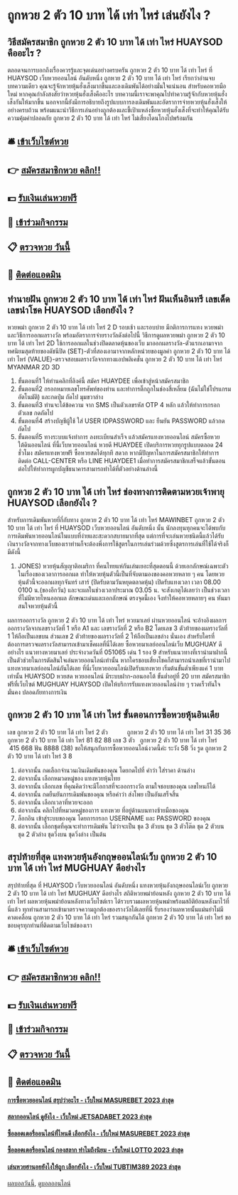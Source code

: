 # ถูกหวย 2 ตัว 10 บาท ได้ เท่า ไหร่ เล่นยังไง ?
## วิธีสมัครสมาชิก ถูกหวย 2 ตัว 10 บาท ได้ เท่า ไหร่ HUAYSOD คืออะไร ?
ตลอดจนการบอกถึงเรื่องควรรู้และจุดเด่นอย่างครบครัน ถูกหวย 2 ตัว 10 บาท ได้ เท่า ไหร่ ที่ HUAYSOD เว็บหวยออนไลน์ อันดับหนึ่ง ถูกหวย 2 ตัว 10 บาท ได้ เท่า ไหร่ เรียกว่าอ่านจบบทความเดียว คุณจะรู้จักหวยหุ้นฮั่งเส็งมากขึ้นและลงเดิมพันได้อย่างมั่นใจแน่นอน
สำหรับคอหวยมือใหม่ หากคุณกำลังสงสัยว่าหวยหุ้นฮั่งเส็งคืออะไร บทความนี้เราจะพาคุณไปทำความรู้จักกับหวยหุ้นฮั่งเส็งกันให้มากขึ้น
นอกจากนี้ยังมีการอธิบายถึงรูปแบบการลงเดิมพันและอัตราการจ่ายหวยหุ้นฮั่งเส็งให้อย่างครบถ้วน
พร้อมแนะนำวิธีการเล่นอย่างถูกต้องและชี้เป้าแหล่งซื้อหวยหุ้นฮั่งเส็งที่จะทำให้คุณได้รับความคุ้มค่าปลอดภัย ถูกหวย 2 ตัว 10 บาท ได้ เท่า ไหร่ ไม่เสี่ยงโดนโกงไปพร้อมกัน

## 🛎 [เข้าเว็บไซต์หวย](https://bit.ly/3BG5bNw)
## 👉 [สมัครสมาชิกหวย คลิก!!](https://bit.ly/3BG5bNw)
## 💵 [รับเงินเล่นหวยฟรี](https://bit.ly/3C3mvgS)
## 👑 [เข้าร่วมกิจกรรม](https://bit.ly/3C3mvgS)
## 📋 [ตรวจหวย วันนี้](https://bit.ly/3C3mvgS)
## 📱 [ติดต่อแอดมิน](https://bit.ly/3C3mvgS)

## ทำนายฝัน ถูกหวย 2 ตัว 10 บาท ได้ เท่า ไหร่ ฝันเห็นอินทรี เลขเด็ด เลขนำโชค HUAYSOD เลือกยังไง ?
หวยพม่า ถูกหวย 2 ตัว 10 บาท ได้ เท่า ไหร่ 2 D รอบเช้า และรอบบ่าย มีกติการการแทง หวยพม่า และวิธีการออกผลรางวัล พร้อมอัตราการจ่ายรางวัลดังต่อไปนี้
วิธีการดูผลหวยพม่า ถูกหวย 2 ตัว 10 บาท ได้ เท่า ไหร่ 2D
ใช้การออกผลในช่วงปิดตลาดหุ้นของเว็บ มาออกผลรางวัล-ตัวแรกเอามาจากทศนิยมสุดท้ายของดัชนีปิด (SET)-ตัวที่สองเอามาจากหลักหน่วยของมูลค่า ถูกหวย 2 ตัว 10 บาท ได้ เท่า ไหร่ (VALUE)-ตรวจสอบผลรางวัลจากทางแอปพลิเคชั่น ถูกหวย 2 ตัว 10 บาท ได้ เท่า ไหร่ MYANMAR 2D 3D
1. ขั้นตอนที่1 ให้ท่านคลิกที่ลิงค์นี้ สมัคร HUAYDEE เพื่อเข้าสู่หน้าสมัครสมาชิก
2. ขั้นตอนที่2 กรอกหมายเลขโทรศัพท์ของท่าน และทำการติ๊กถูกในช่องสี่เหลี่ยม (ฉันไม่ใช่โปรแกรมอัตโนมัติ) และกดปุ่ม ถัดไป มุมขวาล่าง
3. ขั้นตอนที่3 ท่านจะได้ข้อความ จาก SMS เป็นตัวเลขรหัส OTP 4 หลัก แล้วให้ทำการกรอกตัวเลข กดถัดไป
4. ขั้นตอนที่4 สร้างบัญชีผู้ใช้ ใส่ USER IDPASSWORD และ ยืนยัน PASSWORD แล้วกดถัดไป
5. ขั้นตอนที่5 ทางระบบแจ้งทำการ ลงทะเบียนสำเร็จ แล้วสมัครแทงหวยออนไลน์ สมัครซื้อหวยใต้ดินออนไลน์ ที่นี้เว็บหวยออนไลน์ หวยดี HUAYDEE เปิดบริการหวยทุกรูปแบบตลอด 24 ชั่วโมง สมัครแทงหวยฟรี ซื้อหวยสดได้ทุกที สดวก หากมีปัญหาในการสมัครสมาชิกให้ทำการติดต่อ CALL-CENTER หรือ LINE HUAYDEE1 เมื่อทำการสมัครสมาชิกเสร็จแล้วขั้นตอนต่อไปให้ทำการผูกบัญชีธนาคารสามารถทำได้ที่ตัวอย่างด้านล่างนี้

## ถูกหวย 2 ตัว 10 บาท ได้ เท่า ไหร่ ช่องทางการติดตามหวยเจ้าพายุ HUAYSOD เลือกยังไง ?
สำหรับการเดิมพันหวยยี่กี่กับทาง ถูกหวย 2 ตัว 10 บาท ได้ เท่า ไหร่ MAWINBET ถูกหวย 2 ตัว 10 บาท ได้ เท่า ไหร่ ที่ HUAYSOD เว็บหวยออนไลน์ อันดับหนึ่ง นั้น นักลงทุนทุกคนจะได้พบกับการเดิมพันหวยออนไลน์ในแบบที่ง่ายและสะดวกสบายมากที่สุด แต่การที่จะเล่นหวยชนิดนี้แล้วได้รับเงินรางวัลจากทางเว็บของเราท่านก็จะต้องพึ่งการใช้สูตรในการเล่นร่วมด้วยซึ่งสูตรการเล่นที่ใช้ได้จริงก็มีดังนี้
1. JONES) หวยหุ้นสัญญาติอเมริกา ที่คนไทยแห่กันเล่นเยอะที่สุดตอนนี้ ด้วยเอกลักษณ์เฉพาะตัวในเรื่องของเวลาการออกผล ทำให้หวยหุ้นตัวนี้เป็นที่จับตามองของคอหวยหลาย ๆ คน โดยหวยหุ้นตัวนี้จะออกผลทุกจันทร์ เสาร์ (ปิดรับตามวันหยุดตลาดหุ้น) เปิดรับแทงเวลา เวลา 08.00 0100 น.(ของอีกวัน) และจะผลในช่วงเวลาประมาณ 03.05 น. จะสังเกตุได้เลยว่า เป็นช่วงเวลาที่ไม่มีหวยไหนออกผล ลักษณะเด่นและเอกลักษณ์ ตรงจุดนี้เอง จึงทำให้คอหวยหลายๆ คน หันมาสนใจหวยหุ้นตัวนี้

ผลการออกรางวัล ถูกหวย 2 ตัว 10 บาท ได้ เท่า ไหร่ หวยมาเลย์ ผ่านหวยออนไลน์ จะอ้างอิงผลการออกรางวัลจากเลขรางวัลที่ 1 หรือ A1 และ เลขรางวัลที่ 2 หรือ B2 โดยเลข 3 ตัวท้ายของผลรางวัลที่ 1 ให้ถือเป็นเลขบน ส่วนเลข 2 ตัวท้ายของผลรางวัลที่ 2 ให้ถือเป็นเลขล่าง นั่นเอง สำหรับใครที่ต้องการตรวจผลรางวัลสามารถเข้ามาเช็คผลที่นี่ได้เลย
ซื้อหวยมาเลย์ออนไลน์เว็บ MUGHUAY ดีอย่างไร
แนวทางหวยมาเลย์ ประจำงวดวันที่ 051065 เด่น 1 รอง 9 สำหรับแนวทางที่เรานำมาฝากนี้เป็นตัวช่วยในการตัดสินใจเล่นหวยออนไลน์เท่านั้น หากใครชอบเสี่ยงโชคก็สามารถนำเลขที่เรานำมาไปแทงหวยมาเลย์ออนไลน์กันได้เลย ที่นี่เว็บหวยออนไลน์เปิดรับแทงหวย เริ่มต้นขั้นต่ำเพียงแค่ 1 บาทเท่านั้น HUAYSOD หวยสด หวยออนไลน์ มีระบบฝาก-ถอนออโต้ ขั้นต่ำอยู่ที่ 20 บาท สมัครสมาชิกฟรีที่เว็บไซต์ MUGHUAY HUAYSOD เปิดให้บริการรับแทงหวยออนไลน์ง่าย ๆ รวดเร็วทันใจ มั่นคง ปลอดภัยทางการเงิน

## ถูกหวย 2 ตัว 10 บาท ได้ เท่า ไหร่ ขั้นตอนการซื้อหวยหุ้นอินเดีย
เลข ถูกหวย 2 ตัว 10 บาท ได้ เท่า ไหร่ 2 ตัว           ถูกหวย 2 ตัว 10 บาท ได้ เท่า ไหร่ 31 35 36 ถูกหวย 2 ตัว 10 บาท ได้ เท่า ไหร่ 81 82 88
เลข 3 ตัว   ถูกหวย 2 ตัว 10 บาท ได้ เท่า ไหร่        415 668
ฟัน 8888 (38)
ขอให้สนุกกับการซื้อหวยออนไลน์งวดนี้ค่ะ
ระวัง 58
วิ่ง รูด ถูกหวย 2 ตัว 10 บาท ได้ เท่า ไหร่ 3 8
1. ต่อจากนั้น กดเลือกจำนวนเงินเดิมพันของคุณ โดยกดไปที่ คำว่า ใส่ราคา ด้านล่าง
2. ต่อจากนั้น เลือกหมวดหมู่ของ แทงหวยหุ้นไทย
3. ต่อจากนั้น เลือกเลข ที่คุณคิดว่าจะมีโอกาสที่จะออกรางวัล ตามใจชอบของคุณ เลขไหนก็ได้
4. ต่อจากนั้น กดยืนยันการเดิมพันของคุณ หรือคำว่า ส่งโพย เป็นอันเสร็จสิ้น
5. ต่อจากนั้น เลือกเวลาที่หวยจะออก
6. ต่อจากนั้น คลิกไปที่หมวดหมู่ของการ แทงหวย ที่อยู่ด้านบนทางซ้ายมือของคุณ
7. ล็อกอิน เข้าสู่ระบบของคุณ โดยการกรอก USERNAME และ PASSWORD ของคุณ
8. ต่อจากนั้น เลือกชุดที่คุณจะทำการเดิมพัน ไม่ว่าจะเป็น ชุด 3 ตัวบน ชุด 3 ตัวโต๊ด ชุด 2 ตัวบน ชุด 2 ตัวล่าง ชุดวิ่งบน ชุดวิ่งล่าง เป็นต้น

## สรุปท้ายที่สุด แทงหวยหุ้นอังกฤษออนไลน์เว็บ ถูกหวย 2 ตัว 10 บาท ได้ เท่า ไหร่ MUGHUAY ดีอย่างไร
สรุปท้ายที่สุด ที่ HUAYSOD เว็บหวยออนไลน์ อันดับหนึ่ง แทงหวยหุ้นอังกฤษออนไลน์เว็บ ถูกหวย 2 ตัว 10 บาท ได้ เท่า ไหร่ MUGHUAY ดีอย่างไร สถิติหวยพม่าย้อนหลัง ถูกหวย 2 ตัว 10 บาท ได้ เท่า ไหร่ ผลหวยหุ้นพม่าย้อนหลังทางเว็บไซต์เรา ได้รวบรวมผลหวยหุ้นพม่าพร้อมสถิติย้อนหลังมาไว้ที่นี่แล้ว ทุกท่านสามารถเข้ามาตรวจความถูกต้องของรางวัลได้เลยที่นี่ รับรองว่าผลหวยนั้นแม่นยำไม่มีคาดเคลื่อน ถูกหวย 2 ตัว 10 บาท ได้ เท่า ไหร่ รวมสนุกกันได้ ถูกหวย 2 ตัว 10 บาท ได้ เท่า ไหร่ ขอขอบคุรทุกท่านที่ติดตามเว็บไซต์ของเรา

## 🛎 [เข้าเว็บไซต์หวย](https://bit.ly/3BG5bNw)
## 👉 [สมัครสมาชิกหวย คลิก!!](https://bit.ly/3BG5bNw)
## 💵 [รับเงินเล่นหวยฟรี](https://bit.ly/3C3mvgS)
## 👑 [เข้าร่วมกิจกรรม](https://bit.ly/3C3mvgS)
## 📋 [ตรวจหวย วันนี้](https://bit.ly/3C3mvgS)
## 📱 [ติดต่อแอดมิน](https://bit.ly/3C3mvgS)

#### [การซื้อหวยออนไลน์ สรุปว่าอะไร - เว็บใหม่ MASUREBET 2023 ล่าสุด](https://atom.io/themes/การซื้อหวยออนไลน์%20สรุปว่าอะไร%20-%20เว็บใหม่%20masurebet%202023%20ล่าสุด)
#### [สลากออนไลน์ ดูยังไง - เว็บใหม่ JETSADABET 2023 ล่าสุด](https://atom.io/themes/สลากออนไลน์%20ดูยังไง%20-%20เว็บใหม่%20jetsadabet%202023%20ล่าสุด)
#### [ซื้อลอตเตอรี่ออนไลน์ที่ไหนดี เลือกยังไง - เว็บใหม่ MASUREBET 2023 ล่าสุด](https://atom.io/themes/ซื้อลอตเตอรี่ออนไลน์ที่ไหนดี%20เลือกยังไง%20-%20เว็บใหม่%20masurebet%202023%20ล่าสุด)
#### [ซื้อลอตเตอรี่ออนไลน์ กองสลาก ทำไมถึงนิยม - เว็บใหม่ LOTTO 2023 ล่าสุด](https://atom.io/themes/ซื้อลอตเตอรี่ออนไลน์%20กองสลาก%20ทำไมถึงนิยม%20-%20เว็บใหม่%20lotto%202023%20ล่าสุด)
#### [เล่นหวยฮานอยยังไงให้ถูก เลือกยังไง - เว็บใหม่ TUBTIM389 2023 ล่าสุด](https://atom.io/themes/เล่นหวยฮานอยยังไงให้ถูก%20เลือกยังไง%20-%20เว็บใหม่%20tubtim389%202023%20ล่าสุด)

[ผลบอลวันนี้](https://siamsport.tv "ผลบอลวันนี้"), [ดูบอลออนไลน์](https://siamsport.tv/ดูบอลสด "ดูบอลออนไลน์")